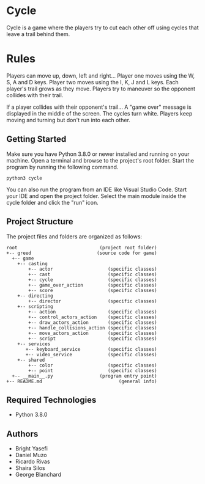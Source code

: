 # Cycle
Cycle is a game where the players try to cut each other off using cycles that leave a trail behind them.

# Rules
Players can move up, down, left and right...
Player one moves using the W, S, A and D keys.
Player two moves using the I, K, J and L keys.
Each player's trail grows as they move.
Players try to maneuver so the opponent collides with their trail.

If a player collides with their opponent's trail...
    A "game over" message is displayed in the middle of the screen.
    The cycles turn white.
    Players keep moving and turning but don't run into each other.

## Getting Started
Make sure you have Python 3.8.0 or newer installed and running on your machine. Open a terminal and browse to the project's root folder. Start the program by running the following command.
```
python3 cycle
```
You can also run the program from an IDE like Visual Studio Code. Start your IDE and open the project folder. Select the main module inside the cycle folder and click the "run" icon.

## Project Structure
The project files and folders are organized as follows:
```
root                              (project root folder)
+-- greed                        (source code for game)
  +-- game 
    +-- casting
        +-- actor                    (specific classes)
        +-- cast                     (specific classes)
        +-- cycle                    (specific classes)
        +-- game_over_action         (specific classes)
        +-- score                    (specific classes)
    +-- directing
        +-- director                 (specific classes) 
    +-- scripting
        +-- action                   (specific classes)
        +-- control_actors_action    (specific classes)
        +-- draw_actors_action       (specific classes)
        +-- handle_collisions_action (specific classes)
        +-- move_actors_action       (specific classes)
        +-- script                   (specific classes)
    +-- services
       +-- keyboard_service          (specific classes)
       +-- video_service             (specific classes)
    +-- shared
        +-- color                    (specific classes)
        +-- point                    (specific classes) 
  +-- __main__.py                 (program entry point)
+-- README.md                            (general info)
```

## Required Technologies
* Python 3.8.0

## Authors
* Bright Yasefi
* Daniel Muzo
* Ricardo Rivas
* Shaira Silos
* George Blanchard